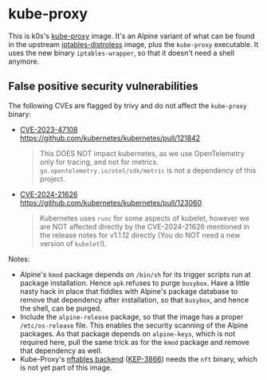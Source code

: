 # kube-proxy

This is k0s's [kube-proxy] image. It's an Alpine variant of what can be found in
the upstream [iptables-distroless] image, plus the `kube-proxy` executable. It
uses the new binary `iptables-wrapper`, so that it doesn't need a shell anymore.

## False positive security vulnerabilities

The following CVEs are flagged by trivy and do not affect the `kube-proxy`
binary:

* [CVE-2023-47108]  
  <https://github.com/kubernetes/kubernetes/pull/121842>  
  > This DOES NOT impact kubernetes, as we use OpenTelemetry only for tracing,
  > and not for metrics. `go.opentelemetry.io/otel/sdk/metric` is not a
  > dependency of this project.

* [CVE-2024-21626]  
  <https://github.com/kubernetes/kubernetes/pull/123060>  
  > Kubernetes uses `runc` for some aspects of kubelet, however we are NOT
  > affected directly by the CVE-2024-21626 mentioned in the release notes for
  > v1.1.12 directly (You do NOT need a new version of `kubelet`!).

Notes:

* Alpine's `kmod` package depends on `/bin/sh` for its trigger scripts run at
  package installation. Hence `apk` refuses to purge `busybox`. Have a little
  nasty hack in place that fiddles with Alpine's package database to remove that
  dependency after installation, so that `busybox`, and hence the shell, can be
  purged.
* Include the `alpine-release` package, so that the image has a proper
  `/etc/os-release` file. This enables the security scanning of the Alpine
  packages. As that package depends on `alpine-keys`, which is not required
  here, pull the same trick as for the `kmod` package and remove that dependency
  as well.
* Kube-Proxy's [nftables backend] ([KEP-3866]) needs the `nft` binary, which is
  not yet part of this image.

[kube-proxy]: https://kubernetes.io/docs/reference/command-line-tools-reference/kube-proxy/
[iptables-distroless]: https://github.com/kubernetes/release/tree/master/images/build/distroless-iptables/distroless
[CVE-2023-47108]: https://avd.aquasec.com/nvd/cve-2023-47108
[CVE-2024-21626]: https://avd.aquasec.com/nvd/cve-2024-21626
[nftables backend]: https://github.com/kubernetes/enhancements/issues/3866
[KEP-3866]: https://github.com/kubernetes/enhancements/blob/master/keps/sig-network/3866-nftables-proxy/README.md
